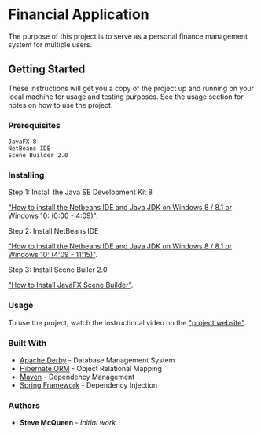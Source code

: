 # Financial Application

The purpose of this project is to serve as a personal finance management system for multiple users.

## Getting Started

These instructions will get you a copy of the project up and running on your local machine for usage and testing purposes. See the usage section for notes on how to use the project.

### Prerequisites

```
JavaFX 8
NetBeans IDE
Scene Builder 2.0
```

### Installing

Step 1: Install the Java SE Development Kit 8
	
["How to install the Netbeans IDE and Java JDK on Windows 8 / 8.1 or Windows 10: (0:00 - 4:09)"](https://www.youtube.com/watch?v=YuFxDBG8IGQ).

Step 2: Install NetBeans IDE

["How to install the Netbeans IDE and Java JDK on Windows 8 / 8.1 or Windows 10: (4:09 - 11:15)"](https://www.youtube.com/watch?v=YuFxDBG8IGQ). 

Step 3: Install Scene Builer 2.0

["How to Install JavaFX Scene Builder"](https://www.youtube.com/watch?v=e1fjF9t60dE).

### Usage

To use the project, watch the instructional video on the ["project website"](https://stevejerettmcqueen.github.io/prototype/).

### Built With

* [Apache Derby](https://db.apache.org/derby/) - Database Management System
* [Hibernate ORM](http://hibernate.org/orm/) - Object Relational Mapping
* [Maven](https://maven.apache.org/) - Dependency Management
* [Spring Framework](https://projects.spring.io/spring-framework/) - Dependency Injection


### Authors

* **Steve McQueen** - *Initial work*


